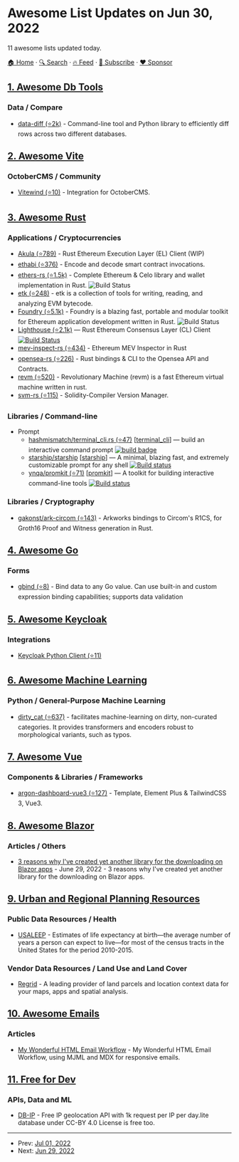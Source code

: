 # Awesome List Updates on Jun 30, 2022

11 awesome lists updated today.

[🏠 Home](/README.md) · [🔍 Search](https://www.trackawesomelist.com/search/) · [🔥 Feed](https://www.trackawesomelist.com/rss.xml) · [📮 Subscribe](https://trackawesomelist.us17.list-manage.com/subscribe?u=d2f0117aa829c83a63ec63c2f&id=36a103854c) · [❤️  Sponsor](https://github.com/sponsors/theowenyoung)



## [1. Awesome Db Tools](/content/mgramin/awesome-db-tools/README.md)

### Data / Compare

*   [data-diff (⭐2k)](https://github.com/datafold/data-diff) - Command-line tool and Python library to efficiently diff rows across two different databases.

## [2. Awesome Vite](/content/vitejs/awesome-vite/README.md)

### OctoberCMS / Community

*   [Vitewind (⭐10)](https://github.com/chkilel/vitewind-theme) - Integration for OctoberCMS.

## [3. Awesome Rust](/content/rust-unofficial/awesome-rust/README.md)

### Applications / Cryptocurrencies

*   [Akula (⭐789)](https://github.com/akula-bft/akula) - Rust Ethereum Execution Layer (EL) Client (WIP)
*   [ethabi (⭐376)](https://github.com/rust-ethereum/ethabi) - Encode and decode smart contract invocations.
*   [ethers-rs (⭐1.5k)](https://github.com/gakonst/ethers-rs) - Complete Ethereum & Celo library and wallet implementation in Rust. ![Build Status](https://github.com/gakonst/ethers-rs/workflows/Tests/badge.svg)
*   [etk (⭐248)](https://github.com/quilt/etk) - etk is a collection of tools for writing, reading, and analyzing EVM bytecode.
*   [Foundry (⭐5.1k)](https://github.com/foundry-rs/foundry) - Foundry is a blazing fast, portable and modular toolkit for Ethereum application development written in Rust. ![Build Status](https://img.shields.io/github/workflow/status/foundry-rs/foundry/test?style=flat-square)
*   [Lighthouse (⭐2.1k)](https://github.com/sigp/lighthouse) — Rust Ethereum Consensus Layer (CL) Client [![Build Status](https://github.com/sigp/lighthouse/workflows/test-suite/badge.svg?branch=master)](https://github.com/sigp/lighthouse/actions)
*   [mev-inspect-rs (⭐434)](https://github.com/flashbots/mev-inspect-rs) - Ethereum MEV Inspector in Rust
*   [opensea-rs (⭐226)](https://github.com/gakonst/opensea-rs) - Rust bindings & CLI to the Opensea API and Contracts.
*   [revm (⭐520)](https://github.com/bluealloy/revm) - Revolutionary Machine (revm) is a fast Ethereum virtual machine written in rust.
*   [svm-rs (⭐115)](https://github.com/roynalnaruto/svm-rs) - Solidity-Compiler Version Manager.

### Libraries / Command-line

*   Prompt
    *   [hashmismatch/terminal\_cli.rs (⭐47)](https://github.com/hashmismatch/terminal_cli.rs) \[[terminal\_cli](https://crates.io/crates/terminal_cli)]  — build an interactive command prompt [![build badge](https://api.travis-ci.org/hashmismatch/terminal_cli.rs.svg?branch=master)](https://travis-ci.org/hashmismatch/terminal_cli.rs)
    *   [starship/starship](https://starship.rs/) \[[starship](https://crates.io/crates/starship)]  — A minimal, blazing fast, and extremely customizable prompt for any shell [![Build status](https://github.com/starship/starship/workflows/Main%20workflow/badge.svg?branch=master)](https://github.com/starship/starship/actions)
    *   [ynqa/promkit (⭐71)](https://github.com/ynqa/promkit) \[[promkit](https://crates.io/crates/promkit)]  — A toolkit for building interactive command-line tools [![Build status](https://github.com/ynqa/promkit/workflows/promkit/badge.svg?branch=master)](https://github.com/ynqa/promkit/actions)

### Libraries / Cryptography

*   [gakonst/ark-circom (⭐143)](https://github.com/gakonst/ark-circom) - Arkworks bindings to Circom's R1CS, for Groth16 Proof and Witness generation in Rust.

## [4. Awesome Go](/content/avelino/awesome-go/README.md)

### Forms

*   [gbind (⭐8)](https://github.com/bdjimmy/gbind) - Bind data to any Go value. Can use built-in and custom expression binding capabilities; supports data validation

## [5. Awesome Keycloak](/content/thomasdarimont/awesome-keycloak/README.md)

### Integrations

*   [Keycloak Python Client (⭐11)](https://github.com/keycloak-client/keycloak-client)

## [6. Awesome Machine Learning](/content/josephmisiti/awesome-machine-learning/README.md)

### Python / General-Purpose Machine Learning

*   [dirty\_cat (⭐637)](https://github.com/dirty-cat/dirty_cat) - facilitates machine-learning on dirty, non-curated categories. It provides transformers and encoders robust to morphological variants, such as typos.

## [7. Awesome Vue](/content/vuejs/awesome-vue/README.md)

### Components & Libraries / Frameworks

*   [argon-dashboard-vue3 (⭐127)](https://github.com/ltv/argon-dashboard-vue3) - Template, Element Plus & TailwindCSS 3, Vue3.

## [8. Awesome Blazor](/content/AdrienTorris/awesome-blazor/README.md)

### Articles / Others

*   [3 reasons why I've created yet another library for the downloading on Blazor apps](https://dev.to/j_sakamoto/3-reasons-why-ive-created-yet-another-library-for-the-downloading-on-blazor-apps-2cpk) - June 29, 2022 - 3 reasons why I've created yet another library for the downloading on Blazor apps.

## [9. Urban and Regional Planning Resources](/content/APA-Technology-Division/urban-and-regional-planning-resources/README.md)

### Public Data Resources / Health

*   [USALEEP](https://www.cdc.gov/nchs/nvss/usaleep/usaleep.html) - Estimates of life expectancy at birth—the average number of years a person can expect to live—for most of the census tracts in the United States for the period 2010-2015.

### Vendor Data Resources / Land Use and Land Cover

*   [Regrid](https://regrid.com/) - A leading provider of land parcels and location context data for your maps, apps and spatial analysis.

## [10. Awesome Emails](/content/jonathandion/awesome-emails/README.md)

### Articles

*   [My Wonderful HTML Email Workflow](https://www.joshwcomeau.com/react/wonderful-emails-with-mjml-and-mdx/) - My Wonderful HTML Email Workflow, using MJML and MDX for responsive emails.

## [11. Free for Dev](/content/ripienaar/free-for-dev/README.md)

### APIs, Data and ML

*   [DB-IP](https://db-ip.com/api/free) - Free IP geolocation API with 1k request per IP per day.lite database under CC-BY 4.0 License is free too.

---

- Prev: [Jul 01, 2022](/content/2022/07/01/README.md)
- Next: [Jun 29, 2022](/content/2022/06/29/README.md)